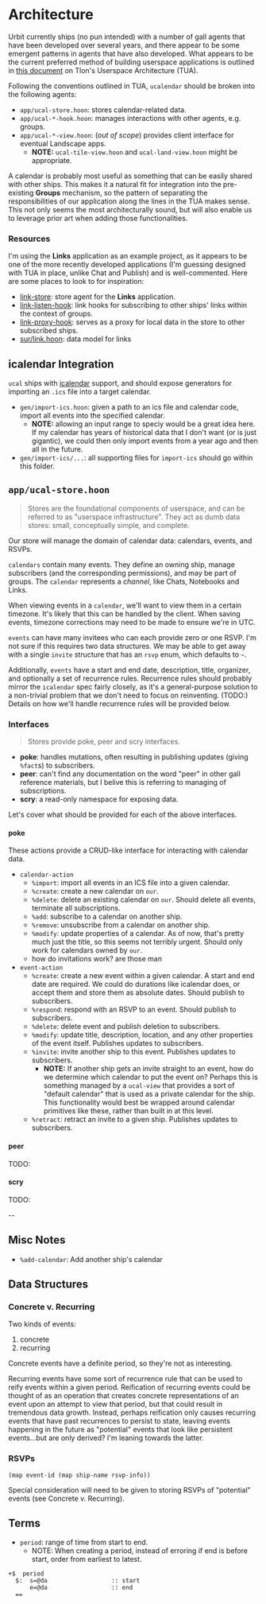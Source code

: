 # Architecture #

Urbit currently ships (no pun intended) with a number of gall agents that have
been developed over several years, and there appear to be some emergent patterns
in agents that have also developed. What appears to be the current preferred
method of building userspace applications is outlined in [this
document](https://docs.google.com/document/d/1hS_UuResG1S4j49_H-aSshoTOROKBnGoJAaRgOipf54/edit?ts=5d533e42)
on Tlon's Userspace Architecture (TUA).

Following the conventions outlined in TUA, `ucalendar` should be broken into the
following agents:

- `app/ucal-store.hoon`: stores calendar-related data.
- `app/ucal-*-hook.hoon`: manages interactions with other agents, e.g. groups.
- `app/ucal-*-view.hoon`: (*out of scope*) provides client interface for eventual
  Landscape apps.
  - **NOTE:** `ucal-tile-view.hoon` and `ucal-land-view.hoon` might be
    appropriate.

A calendar is probably most useful as something that can be easily shared with
other ships. This makes it a natural fit for integration into the pre-existing
**Groups** mechanism, so the pattern of separating the responsibilities of our
application along the lines in the TUA makes sense. This not only seems the most
architecturally sound, but will also enable us to leverage prior art when adding
those functionalities.

### Resources ###

I'm using the **Links** application as an example project, as it appears to be
one of the more recently developed applications (I'm guessing designed with TUA
in place, unlike Chat and Publish) and is well-commented. Here are some places
to look to for inspiration:

- [link-store](https://github.com/urbit/urbit/blob/master/pkg/arvo/app/link-store.hoon):
  store agent for the **Links** application.
- [link-listen-hook](https://github.com/urbit/urbit/blob/master/pkg/arvo/app/link-listen-hook.hoon):
  link hooks for subscribing to other ships' links within the context of groups.
- [link-proxy-hook](https://github.com/urbit/urbit/blob/master/pkg/arvo/app/link-proxy-hook.hoon):
  serves as a proxy for local data in the store to other subscribed ships.
- [sur/link.hoon](https://github.com/urbit/urbit/blob/master/pkg/arvo/sur/link.hoon):
  data model for links

## icalendar Integration ##

`ucal` ships with [icalendar]() support, and should expose generators for
importing an `.ics` file into a target calendar.

- `gen/import-ics.hoon`: given a path to an ics file and calendar code, import
  all events into the specified calendar.
  - **NOTE:** allowing an input range to speciy would be a great idea here. If
    my calendar has years of historical data that I don't want (or is just
    gigantic), we could then only import events from a year ago and then all
    in the future.
- `gen/import-ics/...`: all supporting files for `import-ics` should go within
  this folder.

## `app/ucal-store.hoon` ##

> Stores are the foundational components of userspace, and can be referred to as
> "userspace infrastructure". They act as dumb data stores: small, conceptually
> simple, and complete.

Our store will manage the domain of calendar data: calendars, events, and RSVPs.

`calendars` contain many events. They define an owning ship, manage subscribers
(and the corresponding permissions), and may be part of groups. The `calendar`
represents a *channel*, like Chats, Notebooks and Links.

When viewing events in a `calendar`, we'll want to view them in a certain
timezone. It's likely that this can be handled by the client. When saving
events, timezone corrections may need to be made to ensure we're in UTC.

`events` can have many invitees who can each provide zero or one RSVP. I'm not
sure if this requires two data structures. We may be able to get away with a
single `invite` structure that has an `rsvp` enum, which defaults to `~`.

Additionally, `events` have a start and end date, description, title, organizer,
and optionally a set of recurrence rules. Recurrence rules should probably
mirror the `icalendar` spec fairly closely, as it's a general-purpose solution
to a non-trivial problem that we don't need to focus on reinventing. (TODO:)
Details on how we'll handle recurrence rules will be provided below.

### Interfaces ###

> Stores provide poke, peer and scry interfaces.

- **poke**: handles mutations, often resulting in publishing updates (giving
  `%fact`s) to subscribers.
- **peer**: can't find any documentation on the word "peer" in other gall
  reference materials, but I belive this is referring to managing of
  subscriptions.
- **scry**: a read-only namespace for exposing data.

Let's cover what should be provided for each of the above interfaces.

#### poke ####

These actions provide a CRUD-like interface for interacting with calendar data.

- `calendar-action`
  - `%import`: import all events in an ICS file into a given calendar.
  - `%create`: create a new calendar on `our`.
  - `%delete`: delete an existing calendar on `our`. Should delete all
    events, terminate all subscriptions.
  - `%add`: subscribe to a calendar on another ship.
  - `%remove`: unsubscribe from a calendar on another ship.
  - `%modify`: update properties of a calendar. As of now, that's pretty much
    just the title, so this seems not terribly urgent. Should only work for
    calendars owned by `our`.
  - how do invitations work? are those man
- `event-action`
  - `%create`: create a new event within a given calendar. A start and end date
    are required. We could do durations like icalendar does, or accept them and
    store them as absolute dates. Should publish to subscribers.
  - `%respond`: respond with an RSVP to an event. Should publish to subscribers.
  - `%delete`: delete event and publish deletion to subscribers.
  - `%modify`: update title, description, location, and any other properties of
    the event itself. Publishes updates to subscribers.
  - `%invite`: invite another ship to this event. Publishes updates to
    subscribers.
    - **NOTE:** If another ship gets an invite straight to an event, how do we
      determine which calendar to put the event on? Perhaps this is something
      managed by a `ucal-view` that provides a sort of "default calendar" that
      is used as a private calendar for the ship. This functionality would best
      be wrapped around calendar primitives like these, rather than built in at
      this level.
  - `%retract`: retract an invite to a given ship. Publishes updates to
    subscribers.

#### peer ####

TODO:

#### scry ####

TODO:

--

## Misc Notes

* `%add-calendar`: Add another ship's calendar

## Data Structures

### Concrete v. Recurring

Two kinds of events:

1. concrete
2. recurring

Concrete events have a definite period, so they're not as interesting.

Recurring events have some sort of recurrence rule that can be used to reify
events within a given period. Reification of recurring events could be thought
of as an operation that creates concrete representations of an event upon an
attempt to view that period, but that could result in tremendous data growth.
Instead, perhaps reification only causes recurring events that have past
recurrences to persist to state, leaving events happening in the future as
"potential" events that look like persistent events...but are only derived? I'm
leaning towards the latter.

### RSVPs

```
(map event-id (map ship-name rsvp-info))
```

Special consideration will need to be given to storing RSVPs of "potential"
events (see Concrete v. Recurring).

## Terms

- `period`: range of time from start to end.
  - NOTE: When creating a period, instead of erroring if end is before start,
    order from earliest to latest.

```
+$  period
  $:  s=@da                  :: start
      e=@da                  :: end
  ==
```
